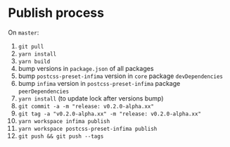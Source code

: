 # Publish process

On `master`:

1. `git pull`
1. `yarn install`
1. `yarn build`
1. bump versions in `package.json` of all packages
1. bump `postcss-preset-infima` version in `core` package `devDependencies`
1. bump `infima` version in `postcss-preset-infima` package `peerDependencies`
1. `yarn install` (to update lock after versions bump)
1. `git commit -a -m "release: v0.2.0-alpha.xx"`
1. `git tag -a "v0.2.0-alpha.xx" -m "release: v0.2.0-alpha.xx"`
1. `yarn workspace infima publish`
1. `yarn workspace postcss-preset-infima publish`
1. `git push && git push --tags`
